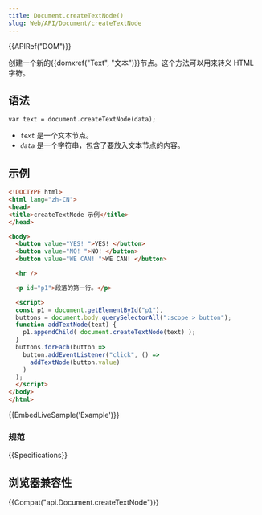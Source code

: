 ```yaml
---
title: Document.createTextNode()
slug: Web/API/Document/createTextNode
---
```


{{APIRef("DOM")}}

创建一个新的{{domxref("Text", "文本")}}节点。这个方法可以用来转义 HTML 字符。

## 语法

```plain
var text = document.createTextNode(data);
```

- _`text`_ 是一个文本节点。
- _`data`_ 是一个字符串，包含了要放入文本节点的内容。

## 示例

```html
<!DOCTYPE html>
<html lang="zh-CN">
<head>
<title>createTextNode 示例</title>
</head>

<body>
  <button value="YES! ">YES! </button>
  <button value="NO! ">NO! </button>
  <button value="WE CAN! ">WE CAN! </button>

  <hr />

  <p id="p1">段落的第一行。</p>

  <script>
  const p1 = document.getElementById("p1"),
  buttons = document.body.querySelectorAll(":scope > button");
  function addTextNode(text) {
    p1.appendChild( document.createTextNode(text) );
  }
  buttons.forEach(button =>
    button.addEventListener("click", () =>
      addTextNode(button.value)
    )
  );
  </script>
</body>
</html>
```

{{EmbedLiveSample('Example')}}

### 规范

{{Specifications}}

## 浏览器兼容性

{{Compat("api.Document.createTextNode")}}
